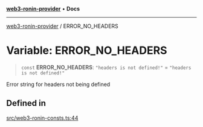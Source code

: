 [**web3-ronin-provider**](../README.md) • **Docs**

***

[web3-ronin-provider](../globals.md) / ERROR\_NO\_HEADERS

# Variable: ERROR\_NO\_HEADERS

> `const` **ERROR\_NO\_HEADERS**: `"headers is not defined!"` = `"headers is not defined!"`

Error string for headers not being defined

## Defined in

[src/web3-ronin-consts.ts:44](https://github.com/chuacw/web3-ronin-provider/blob/56fda69eb1bad2d2fd8f29422ffb14cf65ae3973/src/web3-ronin-consts.ts#L44)
